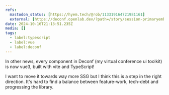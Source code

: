 ```yaml
---
refs:
  mastodon_status: [https://hyem.tech/@rob/113319164721981161]
  external: [https://deconf.openlab.dev/?path=/story/session-primaryembed--youtube-full]
date: 2024-10-16T21:13:51.235Z
media: []
tags:
  - label:typescript
  - label:vue
  - label:deconf
---
```


In other news, every component in Deconf (my virtual conference ui toolkit) is now vue3, built with vite and TypeScript!

I want to move it towards way more SSG but I think this is a step in the right direction. It's hard to find a balance between feature-work, tech-debt and progressing the library.
